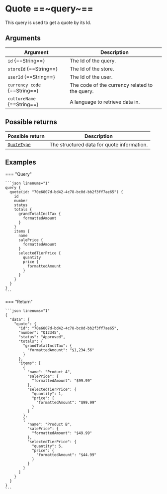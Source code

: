 
# Quote ==~query~==

This query is used to get a quote by its Id.​

## Arguments

| Argument                  | Description                     |
|---------------------------|---------------------------------|
| `id` {==String==}         | The Id of the query.            |
| `storeId` {==String==}    | The Id of the store.            |
| `userId` {==String==}     | The Id of the user.             |
| `currency code` {==String==}     | The code of the currency related to the query.|
| `cultureName` {==String==}| A language to retrieve data in. |

## Possible returns

| Possible return                                         | Description           |
|---------------------------------------------------------|----------------------	|
| [`QuoteType`](../objects/----------------------)        | The structured data for quote information.   	|

## Examples

=== "Query"

    ```json linenums="1"
    query {
      quote(id: "70e6807d-bd42-4c78-bc0d-bb2f3ff7ae65") {
        id
        number
        status
        totals {
          grandTotalInclTax {
            formattedAmount
          }
        }
        items {
          name
          salePrice {
            formattedAmount
          }
          selectedTierPrice {
            quantity
            price {
              formattedAmount
            }
          }
        }
      }
    }
    ```


=== "Return"

    ```json linenums="1"
    {
      "data": {
        "quote": {
          "id": "70e6807d-bd42-4c78-bc0d-bb2f3ff7ae65",
          "number": "Q12345",
          "status": "Approved",
          "totals": {
            "grandTotalInclTax": {
              "formattedAmount": "$1,234.56"
            }
          },
          "items": [
            {
              "name": "Product A",
              "salePrice": {
                "formattedAmount": "$99.99"
              },
              "selectedTierPrice": {
                "quantity": 1,
                "price": {
                  "formattedAmount": "$99.99"
                }
              }
            },
            {
              "name": "Product B",
              "salePrice": {
                "formattedAmount": "$49.99"
              },
              "selectedTierPrice": {
                "quantity": 5,
                "price": {
                  "formattedAmount": "$44.99"
                }
              }
            }
          ]
        }
      }
    }
    ```